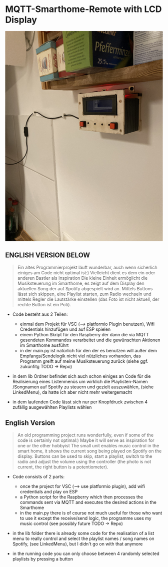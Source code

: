 # MQTT-Smarthome-Remote with LCD Display

![grafik](./IMG_0329.jpg)

## ENGLISH VERSION BELOW

> Ein altes Programmierprojekt läuft wunderbar, auch wenn sicherlich einiges am Code nicht optimal ist:)
> Vielleicht dient es dem ein oder anderen Bastler als Inspiration
> Die kleine Einheit  ermöglicht die Musiksteuerung im Smarthome, es zeigt auf dem Display den aktuellen Song der auf Spotify abgespielt wird an.
> Mittels Buttons lässt sich skippen, eine Playlist starten, zum Radio wechseln und mittels Regler die Lautstärke einstellen (das Foto ist nicht aktuell, der rechte Button ist ein Poti).


- Code besteht aus 2 Teilen:
    - einmal dem Projekt für VSC (--> platformio Plugin benutzen), Wifi Credentials hinzufügen und auf ESP spielen
    - einem Python Skript für den Raspberry der dann die via MQTT gesendeten Kommandos verarbeitet und die gewünschten Aktionen im Smarthome ausführt
    - in der main.py ist natürlich für den der es benutzen will außer dem Empfangs/Sendelogik nicht viel nützliches vorhanden, das Programm greift auf meine Musiksteuerung zurück (siehe ggf. zukünfitg  TODO -> Repo)


- in dem lib Ordner befindet sich auch schon einiges an Code für die Realisierung eines Listenmenüs um wirklich die Playlisten-Namen /Songnamen  auf Spotify zu steuern und gezielt auszuwählen, (siehe LinkedMenu), da hatte ich aber nicht mehr weitergemacht

- in dem laufenden Code lässt sich nur per Knopfdruck zwischen 4 zufällig ausgewählten Playlists wählen
  

## English Version

> An old programming project runs wonderfully, even if some of the code is certainly not optimal:)
> Maybe it will serve as inspiration for one or the other hobbyist
> The small unit enables music control in the smart home, it shows the current song being played on Spotify on the display.
> Buttons can be used to skip, start a playlist, switch to the radio and adjust the volume using the controller (the photo is not current, the right button is a potentiometer).


- Code consists of 2 parts:
    - once the project for VSC (--> use platformio plugin), add wifi credentials and play on ESP
    - a Python script for the Raspberry which then processes the commands sent via MQTT and executes the desired actions in the Smarthome
    - in the main.py there is of course not much useful for those who want to use it except the receive/send logic, the programme uses my music control (see possibly future TODO -> Repo)


- in the lib folder there is already some code for the realisation of a list menu to really control and select the playlist names / song names on Spotify, (see LinkedMenu), but I didn't go on with that anymore

- in the running code you can only choose between 4 randomly selected playlists by pressing a button
  

